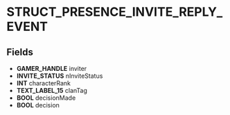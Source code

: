 # STRUCT_PRESENCE_INVITE_REPLY_EVENT

## Fields
* **GAMER_HANDLE** inviter
* **INVITE_STATUS** nInviteStatus
* **INT** characterRank
* **TEXT_LABEL_15** clanTag
* **BOOL** decisionMade
* **BOOL** decision